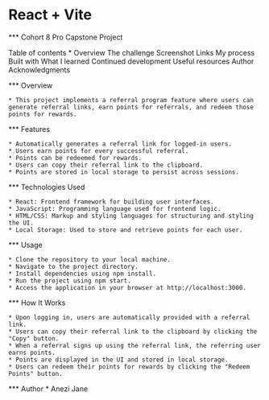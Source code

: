 # React + Vite

*** Cohort 8 Pro Capstone Project

Table of contents
    * Overview
    The challenge
    Screenshot
    Links
    My process
    Built with
    What I learned
    Continued development
    Useful resources
    Author
    Acknowledgments
    
*** Overview

    * This project implements a referral program feature where users can generate referral links, earn points for referrals, and redeem those points for rewards.

*** Features

    * Automatically generates a referral link for logged-in users.
    * Users earn points for every successful referral.
    * Points can be redeemed for rewards.
    * Users can copy their referral link to the clipboard.
    * Points are stored in local storage to persist across sessions.

*** Technologies Used

    * React: Frontend framework for building user interfaces.
    * JavaScript: Programming language used for frontend logic.
    * HTML/CSS: Markup and styling languages for structuring and styling the UI.
    * Local Storage: Used to store and retrieve points for each user.

*** Usage

    * Clone the repository to your local machine.
    * Navigate to the project directory.
    * Install dependencies using npm install.
    * Run the project using npm start.
    * Access the application in your browser at http://localhost:3000.


*** How It Works

    * Upon logging in, users are automatically provided with a referral link.
    * Users can copy their referral link to the clipboard by clicking the "Copy" button.
    * When a referral signs up using the referral link, the referring user earns points.
    * Points are displayed in the UI and stored in local storage.
    * Users can redeem their points for rewards by clicking the "Redeem Points" button.


*** Author
    * Anezi Jane
